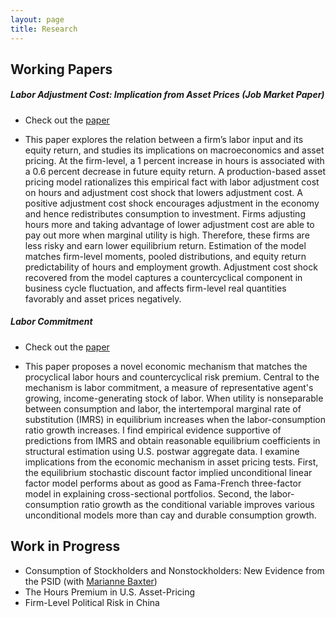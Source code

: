 ```yaml
---
layout: page
title: Research
---
```


## Working Papers

##### Labor Adjustment Cost: Implication from Asset Prices (Job Market Paper)

- Check out the [paper](/archive/dongweixu_jmp.pdf)

- This paper explores the relation between a firm’s labor input and its equity return, and studies its implications on macroeconomics and asset pricing. At the firm-level, a 1 percent increase in hours is associated with a 0.6 percent decrease in future equity return. A production-based asset pricing model rationalizes this empirical fact with labor adjustment cost on hours and adjustment cost shock that lowers adjustment cost. A positive adjustment cost shock encourages adjustment in the economy and hence redistributes consumption to investment. Firms adjusting hours more and taking advantage of lower adjustment cost are able to pay out more when marginal utility is high. Therefore, these firms are less risky and earn lower equilibrium return. Estimation of the model matches firm-level moments, pooled distributions, and equity return predictability of hours and employment growth. Adjustment cost shock recovered from the model captures a countercyclical component in business cycle fluctuation, and affects firm-level real quantities favorably and asset prices negatively.

##### Labor Commitment

- Check out the [paper](/archive/dongweixu_commit.pdf)

- This paper proposes a novel economic mechanism that matches the procyclical labor hours and countercyclical risk premium. Central to the mechanism is labor commitment, a measure of representative agent's growing, income-generating stock of labor. When utility is nonseparable between consumption and labor, the intertemporal marginal rate of substitution (IMRS) in equilibrium increases when the labor-consumption ratio growth increases. I find empirical evidence supportive of predictions from IMRS and obtain reasonable equilibrium coefficients in structural estimation using U.S. postwar aggregate data. I examine implications from the economic mechanism in asset pricing tests. First, the equilibrium stochastic discount factor implied unconditional linear factor model performs about as good as Fama-French three-factor model in explaining cross-sectional portfolios. Second, the labor-consumption ratio growth as the conditional variable improves various unconditional models more than cay and durable consumption growth.

## Work in Progress

- Consumption of Stockholders and Nonstockholders: New Evidence from the PSID (with [Marianne Baxter](https://sites.google.com/view/marianne-baxter/))
- The Hours Premium in U.S. Asset-Pricing
- Firm-Level Political Risk in China